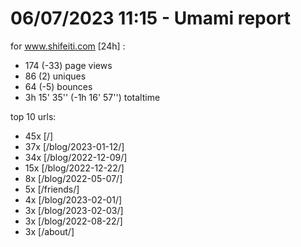 # 06/07/2023 11:15 - Umami report
for www.shifeiti.com [24h] :

 - 174 (-33) page views
 - 86 (2) uniques
 - 64 (-5) bounces
 - 3h 15' 35'' (-1h 16' 57'') totaltime


top 10 urls:
 - 45x [/]
 - 37x [/blog/2023-01-12/]
 - 34x [/blog/2022-12-09/]
 - 15x [/blog/2022-12-22/]
 - 8x [/blog/2022-05-07/]
 - 5x [/friends/]
 - 4x [/blog/2023-02-01/]
 - 3x [/blog/2023-02-03/]
 - 3x [/blog/2022-08-22/]
 - 3x [/about/]


